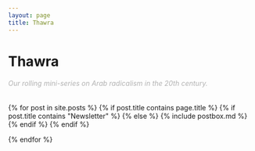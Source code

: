 ```yaml
---
layout: page
title: Thawra
---
```



<h1 class="page-title">Thawra</h1>

<section class="recent-posts">
<div class="section-title mt-2">
    <h6 style="color: #B2B2B2; font-weight:normal" >Our rolling mini-series on Arab radicalism in the 20th century. </h6>
</div>
<div class="row listrecent">
{% for post in site.posts %}
{% if post.title contains page.title %}
      {% if post.title contains "Newsletter" %}
    {% else %}
    {% include postbox.md %}
    {% endif %}
{% endif %}

{% endfor %}
</div>
</section>
